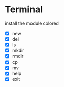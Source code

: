 # Terminal

install the module colored

- [x] new
- [x] del
- [x] ls
- [x] mkdir
- [x] rmdir
- [x] cp
- [x] mv
- [x] help
- [x] exit